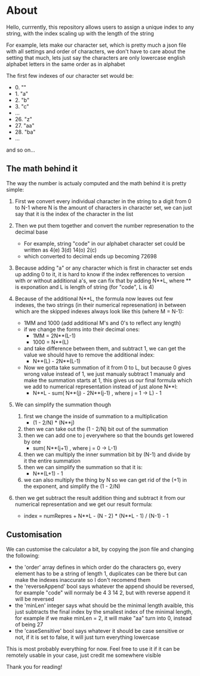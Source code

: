# About
Hello, currrently, this repository allows users to assign a unique index to any string, with the index scaling up with the length of the string

For example, lets make our character set, which is pretty much a json file with all settings and order of characters, we don't have to care about the setting that much, lets just say the characters are only lowercase english alphabet letters in the same order as in alphabet

The first few indexes of our character set would be:

- 0\. ""
- 1\. "a"
- 2\. "b"
- 3\. "c"
- ...
- 26\. "z"
- 27\. "aa"
- 28\. "ba"
- ...

and so on...

## The math behind it

The way the number is actualy computed and the math behind it is pretty simple:

1. First we convert every individual character in the string to a digit from 0 to N-1 where N is the amount of characters in character set, we can just say that it is the index of the character in the list
1. Then we put them together and convert the number represenation to the decimal base
    - For example, string "code" in our alphabet character set could be written as 
    4(e) 3(d) 14(o) 2(c)
    - which converted to decimal ends up becoming 72698
1. Because adding "a" or any character which is first in character set ends up adding 0 to it, it is hard to know if the index refferences to version with or without additional a's, we can fix that by adding N**L, where ** is exponation and L is length of string (for "code", L is 4)
1. Because of the additional N**L, the formula now leaves out few indexes, the two strings (in their numerical represenation) in between which are the skipped indexes always look like this (where M = N-1):
    - 1MM and 1000 (add additional M's and 0's to reflect any length)
    - if we change the forms into their decimal ones:
        - 1MM = 2N**(L-1)
        - 1000 = N**(L)
    - and take difference between them, and subtract 1, we can get the value we should have to remove the additional index:
        - N**(L) - 2N**(L-1)
    - Now we gotta take summation of it from 0 to L, but because 0 gives wrong value instead of 1, we just manualy subtract 1 manualy and make the summation starts at 1, this gives us our final formula which we add to numerical representation instead of just alone N**l:
        - N\*\*L - sum( N\*\*(j) - 2N\*\*(j-1) , where j = 1 -> L) - 1
1. We can simplify the summation though
    1. first we change the inside of summation to a multiplication 
        - (1 - 2/N) \* (N\*\*j) 
    1. then we can take out the (1 - 2/N) bit out of the summation
    1. then we can add one to j everywhere so that the bounds get lowered by one
        - sum( N\*\*(j+1) , where j = 0 -> L-1)
    1. then we can multiply the inner summation bit by (N-1) and divide by it the entire summation
    1. then we can simplify the summation so that it is:
        - N**(L+1) - 1
    1. we can also multiply the thing by N so we can get rid of the (+1) in the exponent, and simplify the (1 - 2/N)

1. then we get subtract the result addition thing and subtract it from our numerical representation and we get our result formula:
    - index = numRepres + N\*\*L - (N - 2) \* (N\*\*L - 1) / (N-1) - 1

## Customisation

We can customise the calculator a bit, by copying the json file and changing the following:
- the 'order' array defines in which order do the characters go, every element has to be a string of length 1, duplicates can be there but can make the indexes inaccurate so I don't recomend them
- the 'reverseAppend' bool says whatever the append should be reversed, for example "code" will normaly be 4 3 14 2, but with reverse append it will be reversed
- the 'minLen' integer says what should be the minimal length avaible, this just subtracts the final index by the smallest index of the minimal length, for example if we make minLen = 2, it will make "aa" turn into 0, instead of being 27
- the 'caseSensitive' bool says whatever it should be case sensitive or not, if it is set to false, it will just turn everything lowercase

This is most probably everything for now. Feel free to use it if it can be remotely usable in your case, just credit me somewhere visible

Thank you for reading!